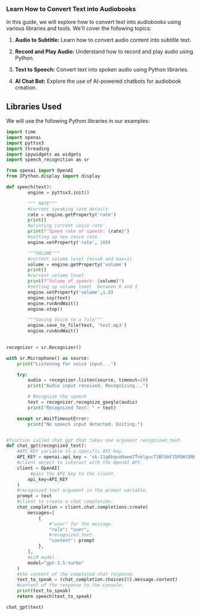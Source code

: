### Learn How to Convert Text into Audiobooks

In this guide, we will explore how to convert text into audiobooks using various libraries and tools. We'll cover the following topics:

1. **Audio to Subtitle:** Learn how to convert audio content into subtitle text.

2. **Record and Play Audio:** Understand how to record and play audio using Python.

3. **Text to Speech:** Convert text into spoken audio using Python libraries.

4. **AI Chat Bot:** Explore the use of AI-powered chatbots for audiobook creation.

## Libraries Used

We will use the following Python libraries in our examples:

```python
import time
import openai
import pyttsx3
import threading
import ipywidgets as widgets
import speech_recognition as sr

from openai import OpenAI
from IPython.display import display

def speech(text):
        engine = pyttsx3.init() 

        """ RATE"""
        #current speaking rate details
        rate = engine.getProperty('rate')   
        print()
        #printing current voice rate
        print(f"Speed rate of speech: {rate}")  
        #setting up new voice rate
        engine.setProperty('rate', 180)     

        """VOLUME"""
        #current volume level (min=0 and max=1)
        volume = engine.getProperty('volume')  
        print()
        #current volume level
        print(f"Volume of speech: {volume}")   
        #setting up volume level  between 0 and 1
        engine.setProperty('volume',1.0)    
        engine.say(text)
        engine.runAndWait()
        engine.stop()

        """Saving Voice to a file"""
        engine.save_to_file(text, 'test.mp3')
        engine.runAndWait()
    

recognizer = sr.Recognizer()

with sr.Microphone() as source:
    print("Listening for voice input...")

    try:
        audio = recognizer.listen(source, timeout=10)
        print("Audio input received. Recognizing...")

        # Recognize the speech
        text = recognizer.recognize_google(audio)
        print("Recognized Text: " + text)

    except sr.WaitTimeoutError:
        print("No speech input detected. Exiting.")


#function called chat_gpt that takes one argument recognized_text.
def chat_gpt(recognized_text):  
    #API_KEY variable to a specific API key.
    API_KEY = openai.api_key = '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'  
    #client object to interact with the OpenAI API.
    client = OpenAI(  
         #pass the API key to the client.
        api_key=API_KEY 
    )
    #recognized_text argument in the prompt variable.
    prompt = text
    #client to create a chat completion.
    chat_completion = client.chat.completions.create(  
        messages=[
            {
                #"user" for the message.
                "role": "user",  
                #recognized_text.
                "content": prompt  
            },
        ],
        #LLM model 
        model="gpt-3.5-turbo"  
    )
    #the content of the completed chat response.
    text_to_speak = (chat_completion.choices[0].message.content)  
    #content of the response to the console.
    print(text_to_speak)  
    return speech(text_to_speak)  

chat_gpt(text)
